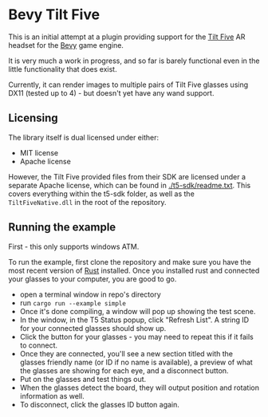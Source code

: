 # Bevy Tilt Five

This is an initial attempt at a plugin providing support for the [Tilt Five](https://www.tiltfive.com) AR headset for the [Bevy](https://github.com/bevyengine/bevy) game engine.

It is very much a work in progress, and so far is barely functional even in the little functionality that does exist.

Currently, it can render images to multiple pairs of Tilt Five glasses using DX11 (tested up to 4) - but doesn't yet have any wand support.

## Licensing
The library itself is dual licensed under either:

- MIT license
- Apache license

However, the Tilt Five provided files from their SDK are licensed under a separate Apache license, which can be found in [./t5-sdk/readme.txt](./t5-sdk/readme.txt). This covers everything within the t5-sdk folder, as well as the `TiltFiveNative.dll` in the root of the repository.

## Running the example
First - this only supports windows ATM.

To run the example, first clone the repository and make sure you have the most recent version of [Rust](https://www.rust-lang.org/) installed. Once you installed rust and connected your glasses to your computer, you are good to go.

- open a terminal window in repo's directory
- run `cargo run --example simple`
- Once it's done compiling, a window will pop up showing the test scene.
- In the window, in the T5 Status popup, click "Refresh List". A string ID for your connected glasses should show up.
- Click the button for your glasses - you may need to repeat this if it fails to connect.
- Once they are connected, you'll see a new section titled with the glasses friendly name (or ID if no name is available), a preview of what the glasses are showing for each eye, and a disconnect button.
- Put on the glasses and test things out.
- When the glasses detect the board, they will output position and rotation information as well.
- To disconnect, click the glasses ID button again.
